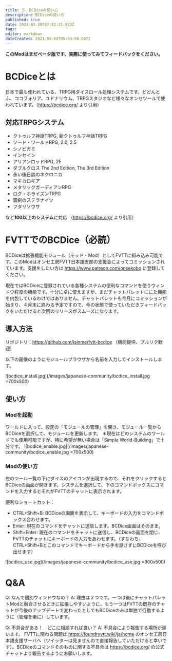 ```yaml
---
title: ５．BCDiceの使い方
description: BCDiceの使い方
published: true
date: 2021-03-30T07:52:21.822Z
tags: 
editor: markdown
dateCreated: 2021-03-04T05:53:50.607Z
---
```


**このModはまだベータ版です、実際に使ってみてフィードバックをください。**

# BCDiceとは
日本で最も使われている、TRPG用ダイスロール処理システムです。どどんとふ、ココフォリア、ユドナリウム、TRPGスタジオなど様々なオンセツールで使われています。（https://bcdice.org/ より引用）

## 対応TRPGシステム
-   クトゥルフ神話TRPG, 新クトゥルフ神話TRPG
-    ソード・ワールドRPG, 2.0, 2.5
-    シノビガミ
-    インセイン
-    アリアンロッドRPG, 2E
-    ダブルクロス The 2nd Edition, The 3rd Edition
-    永い後日談のネクロニカ
-    マギカロギア
-    メタリックガーディアンRPG
-    ログ・ホライズンTRPG
-    銀剣のステラナイツ
-    フタリソウサ

など**100以上のシステム**に対応 （https://bcdice.org/ より引用）

# FVTTでのBCDice（必読）
BCDiceは拡張機能モジュール（モッド・Mod）としてFVTTに組み込み可能です。このModはオンセ工房FVTT日本語支部の支援金によってコミッションされています。支援をしたい方は https://www.patreon.com/onsekobo に登録してください。

現在ではBCDiceに登録されている各種システムの便利なコマンドを使うウィンドウ程度の機能です。十分に卓に使えますが、まだチャットパレットににた機能を内包しているわけではありません。チャットパレットも今月にコミッションが始まり、４月末に終わる予定ですので、今の状態で使っていただきフィードバックをいただけると次回のリリースがスムーズになります。

## 導入方法
リポジトリ：https://github.com/jsinme/fvtt-bcdice
（機能提供、プルリク歓迎）

以下の画像のようにモジュールブラウザから名前を入力してインストールします。

![bcdice_install.jpg](/images/japanese-community/bcdice_install.jpg =700x500)

## 使い方

### Modを起動
ワールドに入って、設定の「モジュールの管理」を開き、モジュール一覧からBCDiceを選択して、モジュールを更新します。
＊現在はどのシステムのワールドでも使用可能ですが、特に希望が無い場合は「Simple World-Building」で十分です。
![bcdice_enable.jpg](/images/japanese-community/bcdice_enable.jpg =700x500)

### Modの使い方
左のツール一覧の下にダイスのアイコンが出現するので、それをクリックするとBCDiceの画面が開きます。システムを選択して、下のコマンドボックスにコマンドを入力するとそれがFVTTのチャットに表示されます。

便利なショートカット：
- CTRL+Shift+B: BCDiceの画面を表示して、キーボードの入力をコマンドボックス合わせます。
- Enter: 現在のコマンドをチャットに送信します。BCDice画面はそのまま。
- Shift+Enter: 現在のコマンドをチャットに送信し、BCDiceの画面を閉じ、FVTTのチャットにキーボードの入力をあわせます。（すなわち、CTRL+Shift+Bとこのコマンドでキーボードから手を話さずにBCDiceを呼び出せます）

![bcdice_use.jpg](/images/japanese-community/bcdice_use.jpg =900x500)

# Q&A

Q: なんで個別ウィンドウなの？
A: 理由は２つです。一つは後にチャットパレットModと融合させるときに拡張しやすいように、もう一つはFVTTの既存のチャットが今後のアップデートで変わったとしてもBCDiceのみは単独で行動するように（管理を楽に）しています。

Q: 不具合がある！　どこに相談すれば良い？
A: 不具合により報告する場所が違います。 FVTTに関わる問題は https://foundryvtt.wiki/ja/home のオンセ工房日本語支援サーバへ（ツイッターは見ませんので直接報告していただけると幸いです）。BCDiceのコマンドそのものに関する不具合は https://bcdice.org/ の公式チャットより報告するようにお願いします。